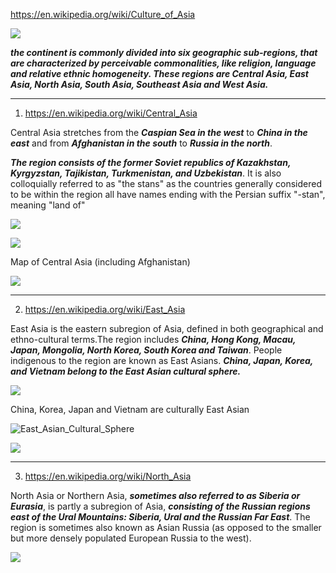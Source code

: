 https://en.wikipedia.org/wiki/Culture_of_Asia

![](https://upload.wikimedia.org/wikipedia/commons/4/46/Subasia.jpg)

***the continent is commonly divided into six geographic sub-regions, that are characterized by perceivable commonalities, like religion, language and relative ethnic homogeneity. These regions are Central Asia, East Asia, North Asia, South Asia, Southeast Asia and West Asia.***



------------------------------------------------------------------------------------------------------------------



1) https://en.wikipedia.org/wiki/Central_Asia

Central Asia stretches from the ***Caspian Sea in the west*** to ***China in the east*** and from ***Afghanistan in the south*** to ***Russia in the north***. 

***The region consists of the former Soviet republics of Kazakhstan, Kyrgyzstan, Tajikistan, Turkmenistan, and Uzbekistan***.
It is also colloquially referred to as "the stans" as the countries generally considered to be within the region all have names ending with the Persian suffix "-stan", meaning "land of"


![](https://upload.wikimedia.org/wikipedia/commons/8/88/Central_Asia_%28orthographic_projection%29.svg)


![](https://www.mapsofworld.com/asia/maps/map-of-central-asia.jpg)



Map of Central Asia (including Afghanistan)

![](https://upload.wikimedia.org/wikipedia/commons/6/68/Map_of_Central_Asia.png)


-----------------------------------------------------------------------------------------------------------------------

2) https://en.wikipedia.org/wiki/East_Asia

East Asia is the eastern subregion of Asia, defined in both geographical and ethno-cultural terms.The region includes ***China, Hong Kong, Macau, Japan, Mongolia, North Korea, South Korea and Taiwan***. People indigenous to the region are known as East Asians. ***China, Japan, Korea, and Vietnam belong to the East Asian cultural sphere.***

![](https://upload.wikimedia.org/wikipedia/commons/a/ab/East_Asia_%28orthographic_projection%29.svg)



China, Korea, Japan and Vietnam are culturally East Asian

![East_Asian_Cultural_Sphere](https://upload.wikimedia.org/wikipedia/commons/thumb/2/2e/East_Asian_Cultural_Sphere.png/800px-East_Asian_Cultural_Sphere.png)



![](https://www.mapsofworld.com/asia/maps/map-of-east-asia.jpg)


-------------------------------------------------------------------------------------------------------------------

3) https://en.wikipedia.org/wiki/North_Asia

North Asia or Northern Asia, ***sometimes also referred to as Siberia or Eurasia***, is partly a subregion of Asia, ***consisting of the Russian regions east of the Ural Mountains: Siberia, Ural and the Russian Far East***. The region is sometimes also known as Asian Russia (as opposed to the smaller but more densely populated European Russia to the west).


![](https://upload.wikimedia.org/wikipedia/commons/c/c9/North_Asia_%28orthographic_projection%29.svg)




